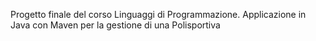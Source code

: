 Progetto finale del corso Linguaggi di Programmazione. Applicazione in Java con Maven per la gestione di una Polisportiva
